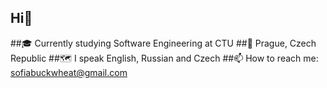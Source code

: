 ## Hi👋
##🎓 Currently studying Software Engineering at CTU
##📌 Prague, Czech Republic
##🗺️ I speak English, Russian and Czech
##📫 How to reach me: [sofiabuckwheat@gmail.com](mailto:sofiabuckwheat@gmail.com)
<!--
**buckwheattt/buckwheattt** is a ✨ _special_ ✨ repository because its `README.md` (this file) appears on your GitHub profile.

Here are some ideas to get you started:

- 🔭 I’m currently working on ...
- 🌱 I’m currently learning ...
- 👯 I’m looking to collaborate on ...
- 🤔 I’m looking for help with ...
- 💬 Ask me about ...
- 📫 How to reach me: ...
- 😄 Pronouns: ...
- ⚡ Fun fact: ...
-->
